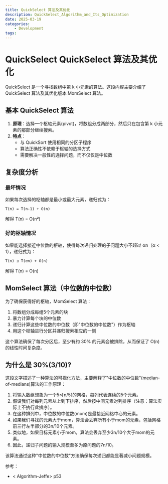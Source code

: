 ```yaml
---
title: QuickSelect 算法及其优化
description: QuickSelect_Algorithm_and_Its_Optimization
date: 2025-03-19
categories:
    - Development
tags:
---
```


# QuickSelect QuickSelect 算法及其优化

QuickSelect 是一个寻找数组中第 k 小元素的算法。这段内容主要介绍了 QuickSelect 算法及其优化版本 MomSelect 算法。

## 基本 QuickSelect 算法

1. **原理**：选择一个枢轴元素(pivot)，将数组分成两部分，然后只在包含第 k 小元素的那部分继续搜索。
2. **特点**：
   - 与 QuickSort 使用相同的分区子程序
   - 算法正确性不依赖于枢轴的选择方式
   - 需要解决一般性的选择问题，而不仅仅是中位数

## 复杂度分析

### 最坏情况

如果每次选择的枢轴都是最小或最大元素，递归式为：
```
T(n) = T(n-1) + O(n)
```
解得 T(n) = O(n²)

### 好的枢轴情况

如果能选择接近中位数的枢轴，使得每次递归处理的子问题大小不超过 αn（α < 1），递归式为：
```
T(n) ≤ T(αn) + O(n)
```
解得 T(n) = O(n)

## MomSelect 算法（中位数的中位数）

为了确保获得好的枢轴，MomSelect 算法：

1. 将数组分成每组5个元素的块
2. 暴力计算每个块的中位数
3. 递归计算这些中位数的中位数（即"中位数的中位数"）作为枢轴
4. 用这个枢轴进行分区并递归搜索相应的一侧

这个算法确保了每次分区后，至少有约 30% 的元素会被排除，从而保证了 O(n) 的线性时间复杂度。

## 为什么是 30%(3/10)?

这段文字描述了一种算法的可视化方法，主要解释了"中位数的中位数"(median-of-medians)算法的工作原理：

1. 将输入数组想象为一个5×⌈n/5⌉的网格，每列代表连续的5个元素。
2. 假设我们对每列元素从上到下排序，然后按中间元素对列排序（注意：算法实际上不执行此排序）。
3. 在这种排列中，中位数的中位数(mom)是最接近网格中心的元素。
4. 如果我们寻找的元素大于mom，算法会丢弃所有小于mom的元素，包括网格前三行左半部分的3n/10个元素。
5. 类似地，如果目标元素小于mom，算法会丢弃至少3n/10个大于mom的元素。
6. 因此，递归子问题的输入规模至多为原问题的7n/10。

该算法通过这种"中位数的中位数"方法确保每次递归都能显著减小问题规模。

参考：
  - < Algorithm-Jeffe> p53
